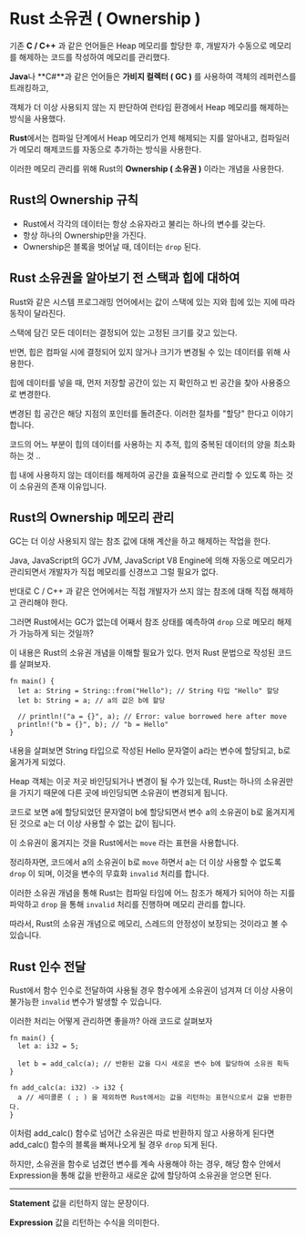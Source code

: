 # Rust 소유권 ( Ownership )

기존 **C / C++** 과 같은 언어들은 Heap 메모리를 할당한 후, 개발자가 수동으로 메모리를 해제하는 코드를 작성하여 메모리를 관리했다.

**Java**나 **C#**과 같은 언어들은 **가비지 컬렉터 ( GC )** 를 사용하여 객체의 레퍼런스를 트래킹하고,

객체가 더 이상 사용되지 않는 지 판단하여 런타임 환경에서 Heap 메모리를 해제하는 방식을 사용했다.

**Rust**에서는 컴파일 단계에서 Heap 메모리가 언제 해제되는 지를 알아내고, 컴파일러가 메모리 해제코드를 자동으로 추가하는 방식을 사용한다.

이러한 메모리 관리를 위해 Rust의 **Ownership ( 소유권 )** 이라는 개념을 사용한다.

## Rust의 Ownership 규칙

- Rust에서 각각의 데이터는 항상 소유자라고 불리는 하나의 변수를 갖는다.
- 항상 하나의 Ownership만을 가진다.
- Ownership은 블록을 벗어날 때, 데이터는 <code>drop</code> 된다.

## Rust 소유권을 알아보기 전 스택과 힙에 대하여

Rust와 같은 시스템 프로그래밍 언어에서는 값이 스택에 있는 지와 힙에 있는 지에 따라 동작이 달라진다.

스택에 담긴 모든 데이터는 결정되어 있는 고정된 크기를 갖고 있는다.

반면, 힙은 컴파일 시에 결정되어 있지 않거나 크기가 변경될 수 있는 데이터를 위해 사용한다.

힙에 데이터를 넣을 때, 먼저 저장할 공간이 있는 지 확인하고 빈 공간을 찾아 사용중으로 변경한다.

변경된 힙 공간은 해당 지점의 포인터를 돌려준다. 이러한 절차를 "할당" 한다고 이야기 합니다.

코드의 어느 부분이 힙의 데이터를 사용하는 지 추적, 힙의 중복된 데이터의 양을 최소화하는 것 ..

힙 내에 사용하지 않는 데이터를 해제하여 공간을 효율적으로 관리할 수 있도록 하는 것이 소유권의 존재 이유입니다.

## Rust의 Ownership 메모리 관리

GC는 더 이상 사용되지 않는 참조 값에 대해 계산을 하고 해제하는 작업을 한다.

Java, JavaScript의 GC가 JVM, JavaScript V8 Engine에 의해 자동으로 메모리가 관리되면서 개발자가 직접 메모리를 신경쓰고 그럴 필요가 없다.

반대로 C / C++ 과 같은 언어에서는 직접 개발자가 쓰지 않는 참조에 대해 직접 해제하고 관리해야 한다.

그러면 Rust에서는 GC가 없는데 어째서 참조 상태를 예측하여 <code>drop</code> 으로 메모리 해제가 가능하게 되는 것일까?

이 내용은 Rust의 소유권 개념을 이해할 필요가 있다. 먼저 Rust 문법으로 작성된 코드를 살펴보자.

```
fn main() {
  let a: String = String::from("Hello"); // String 타입 "Hello" 할당
  let b: String = a; // a의 값은 b에 할당

  // println!("a = {}", a); // Error: value borrowed here after move
  println!("b = {}", b); // "b = Hello"
}
```

내용을 살펴보면 String 타입으로 작성된 Hello 문자열이 a라는 변수에 할당되고, b로 옮겨가게 되었다.

Heap 객체는 이곳 저곳 바인딩되거나 변경이 될 수가 있는데, Rust는 하나의 소유권만을 가지기 때문에 다른 곳에 바인딩되면 소유권이 변경되게 됩니다.

코드로 보면 a에 할당되었던 문자열이 b에 할당되면서 변수 a의 소유권이 b로 옮겨지게 된 것으로 a는 더 이상 사용할 수 없는 값이 됩니다.

이 소유권이 옮겨지는 것을 Rust에서는 <code>move</code> 라는 표현을 사용합니다.

정리하자면, 코드에서 a의 소유권이 b로 <code>move</code> 하면서 a는 더 이상 사용할 수 없도록 <code>drop</code> 이 되며, 이것을 변수의 무효화 <code>invalid</code> 처리를 합니다.

이러한 소유권 개념을 통해 Rust는 컴파일 타임에 어느 참조가 해제가 되어야 하는 지를 파악하고 <code>drop</code> 을 통해 <code>invalid</code> 처리를 진행하며 메모리 관리를 합니다.

따라서, Rust의 소유권 개념으로 메모리, 스레드의 안정성이 보장되는 것이라고 볼 수 있습니다.

## Rust 인수 전달

Rust에서 함수 인수로 전달하여 사용될 경우 함수에게 소유권이 넘겨져 더 이상 사용이 불가능한 <code>invalid</code> 변수가 발생할 수 있습니다.

이러한 처리는 어떻게 관리하면 좋을까? 아래 코드로 살펴보자

```
fn main() {
  let a: i32 = 5;

  let b = add_calc(a); // 반환된 값을 다시 새로운 변수 b에 할당하여 소유권 흭득
}

fn add_calc(a: i32) -> i32 {
  a // 세미콜론 ( ; ) 을 제외하면 Rust에서는 값을 리턴하는 표현식으로서 값을 반환한다.
}
```

이처럼 add_calc() 함수로 넘어간 소유권은 따로 반환하지 않고 사용하게 된다면 add_calc() 함수의 블록을 빠져나오게 될 경우 <code>drop</code> 되게 된다.

하지만, 소유권을 함수로 넘겼던 변수를 계속 사용해야 하는 경우, 해당 함수 안에서 Expression을 통해 값을 반환하고 새로운 값에 할당하여 소유권을 얻으면 된다.

----
**Statement** 값을 리턴하지 않는 문장이다.

**Expression** 값을 리턴하는 수식을 의미한다.
